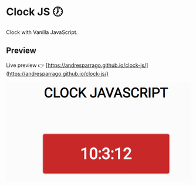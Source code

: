 # Clock JS 🕖
Clock with Vanilla JavaScript.

## Preview

Live preview 👉 [https://andresparrago.github.io/clock-js/](https://andresparrago.github.io/clock-js/)

![Preview](gif.gif)
